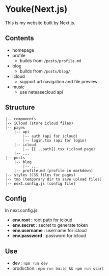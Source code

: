 # Youke(Next.js)
This is my website built by Next.js.

## Contents
- homepage
- profile
   - builds from `/posts/profile.md`
- blog
   - builds from `/posts/blog/`
- icloud
   - support url navigation and file preview
- music
   - use neteasecloud api

## Structure
```
|-- components
|-- iCloud (store icloud files)
|-- pages
    |-- api
        |-- auth (api for icloud)
        |-- login.tsx (api for login)
    |-- icloud
        |-- [[...path]].tsx (icloud page)
    |-- ...
|-- posts
    |-- blog
        |-- ...
    |-- profile.md (profile in markdown)
|-- styles (CSS files for pages)
|-- tmp (temporary dir to save upload files)
|-- next.config.js (config file)
```

## Config
In next.config.js
- **env.root** : root path for icloud
- **env.secret** : secret to generate token
- **env.username** : username for icloud
- **env.password** : password for icloud

## Use
- dev : `npm run dev`
- production : `npm run build && npm run start`